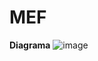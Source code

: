 # MEF

**Diagrama**
![image](https://user-images.githubusercontent.com/60964439/111100664-ffb16780-8526-11eb-8cb9-4f0fd68bd865.png)
